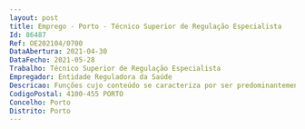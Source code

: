 ```yaml
--- 
layout: post
title: Emprego - Porto - Técnico Superior de Regulação Especialista
Id: 86487
Ref: OE202104/0700
DataAbertura: 2021-04-30
DataFecho: 2021-05-28
Trabalho: Técnico Superior de Regulação Especialista
Empregador: Entidade Reguladora da Saúde
Descricao: Funções cujo conteúdo se caracteriza por ser predominantemente de natureza consultiva, de estudo, conceção, planeamento, avaliação e aplicação de métodos e processos de natureza técnica e ou científica que preparam e fundamentam a decisão a adotar na sua área de atuação, podendo implicar a análise de soluções inovadoras novas abordagens, na respetiva área funcional  Desenvolvimento de atividades específicas, que implicam conhecimentos técnicos especializados na sua área funcional e com impacto nos resultados da respetiva área de atuação  unidade orgânica  Execução de tarefas, de média  elevada complexidade, implicando média  elevada responsabilidade e elevada autonomia, sem necessidade de supervisão regular, mas com enquadramento superior qualificado  Apoio na decisão ao nível da definição de procedimentos e planos de ação  Coordenação e supervisão, funcional ou técnica, de outros colaboradores ou equipa de trabalho  Coordenação técnica ou gestão de programas, planos de ação ou projetos, de acordo com os objetivos definidos.
CodigoPostal: 4100-455 PORTO
Concelho: Porto
Distrito: Porto
--- 
```

